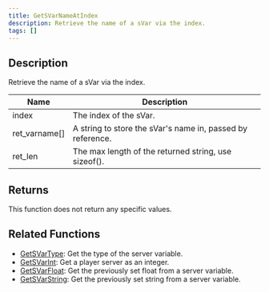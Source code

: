 ```yaml
---
title: GetSVarNameAtIndex
description: Retrieve the name of a sVar via the index.
tags: []
---
```


## Description

Retrieve the name of a sVar via the index.

| Name          | Description                                                |
| ------------- | ---------------------------------------------------------- |
| index         | The index of the sVar.                                     |
| ret_varname[] | A string to store the sVar's name in, passed by reference. |
| ret_len       | The max length of the returned string, use sizeof().       |

## Returns

This function does not return any specific values.

## Related Functions

- [GetSVarType](GetSVarType): Get the type of the server variable.
- [GetSVarInt](GetSVarInt): Get a player server as an integer.
- [GetSVarFloat](GetSVarFloat): Get the previously set float from a server variable.
- [GetSVarString](GetSVarString): Get the previously set string from a server variable.
